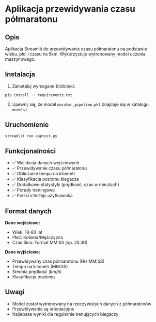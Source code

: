 # Aplikacja przewidywania czasu półmaratonu

## Opis
Aplikacja Streamlit do przewidywania czasu półmaratonu na podstawie wieku, płci i czasu na 5km.
Wykorzystuje wytrenowany model uczenia maszynowego.

## Instalacja

1. Zainstaluj wymagane biblioteki:
```bash
pip install -r requirements.txt
```

2. Upewnij się, że model `maraton_pipeline.pkl` znajduje się w katalogu `models/`

## Uruchomienie

```bash
streamlit run apptest.py
```

## Funkcjonalności

- ✅ Walidacja danych wejściowych
- ✅ Przewidywanie czasu półmaratonu
- ✅ Obliczanie tempa na kilometr
- ✅ Klasyfikacja poziomu biegacza
- ✅ Dodatkowe statystyki (prędkość, czas w minutach)
- ✅ Porady treningowe
- ✅ Polski interfejs użytkownika

## Format danych

**Dane wejściowe:**
- Wiek: 18-80 lat
- Płeć: Kobieta/Mężczyzna
- Czas 5km: Format MM:SS (np. 25:30)

**Dane wyjściowe:**
- Przewidywany czas półmaratonu (HH:MM:SS)
- Tempo na kilometr (MM:SS)
- Średnia prędkość (km/h)
- Klasyfikacja poziomu

## Uwagi

- Model został wytrenowany na rzeczywistych danych z półmaratonów
- Przewidywania są orientacyjne
- Najlepsze wyniki dla regularnie trenujących biegaczy
